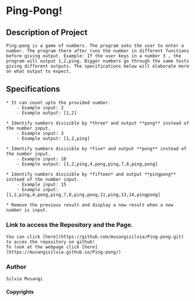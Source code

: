 # Ping-Pong!

## Description of Project
    Ping-pong is a game of numbers. The program asks the user to enter a number. The program there after runs the number in different functions before giving output. Example: If the user keys in a number 3 , the program will output 1,2,ping. Bigger numbers go through the same tests giving different outputs. The specifications below will elaborate more on what output to expect.

## Specifications

    * It can count upto the provided number.
        - Example input: 2
        - Example output: [1,2]

    * Identify numbers divisible by *three* and output **pong** instead of the number input.
        - Example input: 3
        - Example output: [1,2,ping]

    * Identify numbers divisible by *five* and output **pong** instead of the number input.
        - Example input: 10
        - Example output: [1,2,ping,4,pong,ping,7,8,ping,pong]

    * Identify numbers divisible by *fifteen* and output **pingpong** instead of the number input.
        - Example input: 15
        - Example input: [1,2,ping,4,pong,ping,7,8,ping,pong,11,ping,13,14,pingpong]

    * Remove the previous result and display a new result when a new number is input.

### Link to access the Repository and the Page.

    You can click [here](https://github.com/musangisilvia/Ping-pong.git) to acces the repository on github!
    To look at the webpage click [here](https://musangisilvia.github.io/Ping-pong/)

### Author
    Silvia Musangi

#### Copyrights
